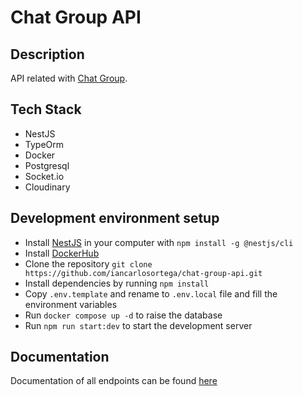 # Chat Group API

## Description

API related with [Chat Group](https://github.com/iancarlosortega/chat-group).

## Tech Stack

- NestJS
- TypeOrm
- Docker
- Postgresql
- Socket.io
- Cloudinary

## Development environment setup

- Install [NestJS](https://nestjs.com/) in your computer with `npm install -g @nestjs/cli`
- Install [DockerHub](https://hub.docker.com/)
- Clone the repository `git clone https://github.com/iancarlosortega/chat-group-api.git`
- Install dependencies by running `npm install`
- Copy `.env.template` and rename to `.env.local` file and fill the environment variables
- Run `docker compose up -d` to raise the database
- Run `npm run start:dev` to start the development server

## Documentation

Documentation of all endpoints can be found [here](https://chat-group-realtime.onrender.com/api)
